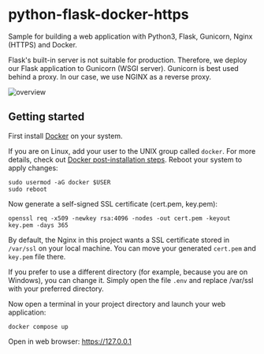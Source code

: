# python-flask-docker-https

Sample for building a web application with Python3, Flask, Gunicorn, Nginx (HTTPS) and Docker.

Flask's built-in server is not suitable for production. Therefore, we deploy our Flask application to Gunicorn (WSGI server). Gunicorn is best used behind a proxy. In our case, we use NGINX as a reverse proxy.

![overview](https://user-images.githubusercontent.com/105594559/169369472-879dcac5-fc81-4953-9a75-385061bf2210.png)


## Getting started

First install [Docker](https://docs.docker.com/engine/install/) on your system.

If you are on Linux, add your user to the UNIX group called `docker`. For more details, check out [Docker post-installation steps](https://docs.docker.com/engine/install/linux-postinstall/). Reboot your system to apply changes:

```console
sudo usermod -aG docker $USER
sudo reboot
```

Now generate a self-signed SSL certificate (cert.pem, key.pem):

```console
openssl req -x509 -newkey rsa:4096 -nodes -out cert.pem -keyout key.pem -days 365
```

By default, the Nginx in this project wants a SSL certificate stored in `/var/ssl` on your local machine. You can move your generated `cert.pem` and `key.pem` file there. 

If you prefer to use a different directory (for example, because you are on Windows), you can change it. Simply open the file `.env` and replace /var/ssl with your preferred directory.

Now open a terminal in your project directory and launch your web application:
```console
docker compose up
```

Open in web browser: https://127.0.0.1